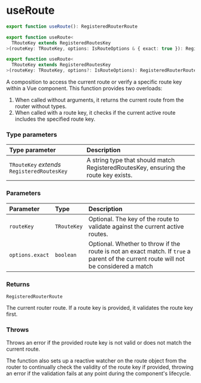 # useRoute

```ts
export function useRoute(): RegisteredRouterRoute

export function useRoute<
  TRouteKey extends RegisteredRoutesKey
>(routeKey: TRouteKey, options: IsRouteOptions & { exact: true }): RegisteredRouterRoute & { key: TRouteKey }

export function useRoute<
  TRouteKey extends RegisteredRoutesKey
>(routeKey: TRouteKey, options?: IsRouteOptions): RegisteredRouterRoute & { key: `${TRouteKey}${string}` }
```

A composition to access the current route or verify a specific route key within a Vue component.
This function provides two overloads:

1. When called without arguments, it returns the current route from the router without types.
2. When called with a route key, it checks if the current active route includes the specified route key.

### Type parameters

| Type parameter | Description |
| :------ | :------ |
| `TRouteKey` *extends* `RegisteredRoutesKey` | A string type that should match RegisteredRoutesKey, ensuring the route key exists. |

### Parameters

| Parameter | Type | Description |
| :------ | :------ | :------ |
| `routeKey` | `TRouteKey` | Optional. The key of the route to validate against the current active routes. |
| `options.exact` | `boolean` | Optional. Whether to throw if the route is not an exact match. If `true` a parent of the current route will not be considered a match |

### Returns

`RegisteredRouterRoute`

The current router route. If a route key is provided, it validates the route key first.

### Throws

Throws an error if the provided route key is not valid or does not match the current route.

The function also sets up a reactive watcher on the route object from the router to continually check the validity of the route key
if provided, throwing an error if the validation fails at any point during the component's lifecycle.
